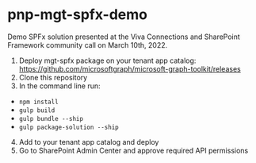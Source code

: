 # pnp-mgt-spfx-demo

Demo SPFx solution presented at the Viva Connections and SharePoint Framework community call on March 10th, 2022.

1) Deploy mgt-spfx package on your tenant app catalog:
https://github.com/microsoftgraph/microsoft-graph-toolkit/releases
2) Clone this repository
3) In the command line run:
  - `npm install`
  - `gulp build`
  - `gulp bundle --ship`
  - `gulp package-solution --ship`
4) Add to your tenant app catalog and deploy
5) Go to SharePoint Admin Center and approve required API permissions